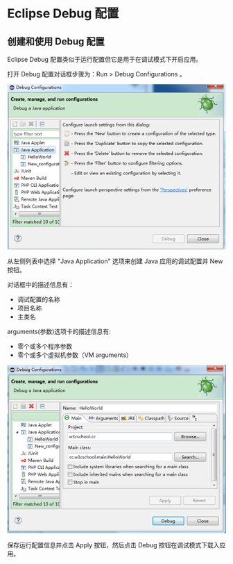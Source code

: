 
# Eclipse Debug 配置

## 创建和使用 Debug 配置

Eclipse Debug 配置类似于运行配置但它是用于在调试模式下开启应用。

打开 Debug 配置对话框步骤为：Run &gt; Debug Configurations 。

![debug_conf1](../img/debug_conf1.jpg)

从左侧列表中选择 "Java Application" 选项来创建 Java 应用的调试配置并 New 按钮。

对话框中的描述信息有：

*   调试配置的名称
*   项目名称
*   主类名

arguments(参数)选项卡的描述信息有:

*   零个或多个程序参数
*   零个或多个虚拟机参数（VM arguments）

![debug_conf2](../img/debug_conf2.jpg)

保存运行配置信息并点击 Apply 按钮，然后点击 Debug 按钮在调试模式下载入应用。


